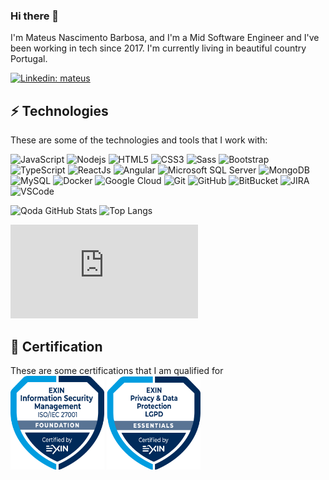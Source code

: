 ### Hi there 👋

I'm Mateus Nascimento Barbosa, and I'm a Mid Software Engineer and I've been working in tech since 2017. I'm currently living in beautiful country Portugal.

[![Linkedin: mateus](https://img.shields.io/badge/-Linkedin-blue?style=flat-square&logo=Linkedin&logoColor=white&link=https://www.linkedin.com/in/mateus-barbosa-28208410a/)](https://www.linkedin.com/in/mateus-barbosa-28208410a/)

## ⚡ Technologies

These are some of the technologies and tools that I work with:

![JavaScript](https://img.shields.io/badge/-JavaScript-black?style=flat-square&logo=javascript)
![Nodejs](https://img.shields.io/badge/-Nodejs-339933?style=flat-square&logo=node-dot-js&logoColor=white)
![HTML5](https://img.shields.io/badge/-HTML5-E34F26?style=flat-square&logo=html5&logoColor=white)
![CSS3](https://img.shields.io/badge/-CSS3-1572B6?style=flat-square&logo=css3)
![Sass](https://img.shields.io/badge/-Sass-CC6699?style=flat-square&logo=sass&logoColor=white)
![Bootstrap](https://img.shields.io/badge/-Bootstrap-563D7C?style=flat-square&logo=bootstrap)
![TypeScript](https://img.shields.io/badge/-TypeScript-007ACC?style=flat-square&logo=typescript)
![ReactJs](https://img.shields.io/badge/-ReactJs-gray?style=flat-square&logo=react)
![Angular](https://img.shields.io/badge/-Angular-DD0031?style=flat-square&logo=angular)
![Microsoft SQL Server](https://img.shields.io/badge/-SQL%20Server-CC2927?style=flat-square&logo=microsoft-sql-server&logoColor=white)
![MongoDB](https://img.shields.io/badge/-MongoDB-black?style=flat-square&logo=mongodb)
![MySQL](https://img.shields.io/badge/-MySQL-4479A1?style=flat-square&logo=mysql&logoColor=white)
![Docker](https://img.shields.io/badge/-Docker-2496ED?style=flat-square&logo=docker&logoColor=white)
![Google Cloud](https://img.shields.io/badge/Google%20Cloud-4285F4?style=flat-square&logo=google-cloud&logoColor=white)
![Git](https://img.shields.io/badge/-Git-black?style=flat-square&logo=git)
![GitHub](https://img.shields.io/badge/-GitHub-181717?style=flat-square&logo=github)
![BitBucket](https://img.shields.io/badge/-BitBucket-darkblue?style=flat-square&logo=bitbucket)
![JIRA](https://img.shields.io/badge/-JIRA-0052CC?style=flat-square&logo=jira)
![VSCode](https://img.shields.io/badge/-VSCode-007ACC?style=flat-square&logo=visual-studio-code&logoColor=white)

![Qoda GitHub Stats](https://github-readme-stats.vercel.app/api?username=mateusxis&show_icons=true) ![Top Langs](https://github-readme-stats.vercel.app/api/top-langs/?username=mateusxis&show_icons=true)

<iframe src="https://tryhackme.com/api/v2/badges/public-profile?userPublicId=5412318" style='border:none;'></iframe>

## 📑 Certification
These are some certifications that I am qualified for
<br>
<img src="./public/information-security.png" alt="EXIN Information Security Foundation based on ISO/IEC 27001" width="150"/>
<img src="./public/data-lgpd.png" alt="EXIN Privacy and Data Protection Essentials based on LGPD" width="150"/>
